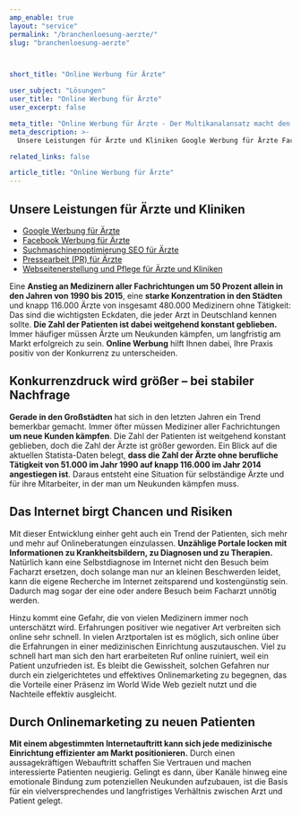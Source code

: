 ```yaml
---
amp_enable: true
layout: "service"
permalink: "/branchenloesung-aerzte/"
slug: "branchenloesung-aerzte"



short_title: "Online Werbung für Ärzte"

user_subject: "Lösungen"
user_title: "Online Werbung für Ärzte"
user_excerpt: false

meta_title: "Online Werbung für Ärzte - Der Multikanalansatz macht den Unterschied"
meta_description: >-
  Unsere Leistungen für Ärzte und Kliniken Google Werbung für Ärzte Facebook Werbung für Ärzte Suchmaschinenoptimierung SEO für Ärzte Pressearbeit (PR) für Ärzte Webseitenerstellung und Pflege für Ärzte und Kliniken Eine Anstieg an Medizinern aller Fachrichtungen um 50 Prozent allein in den Jahren von 1990 bis 2015, eine starke Konzentration in den Städten und knapp 116.000... Read more »

related_links: false

article_title: "Online Werbung für Ärzte"
---
```


## Unsere Leistungen für Ärzte und Kliniken

*   [Google Werbung für Ärzte](/google-adwords-werbung-arztpraxis/)
*   [Facebook Werbung für Ärzte](/facebook-social-media-werbung-aerzte/)
*   [Suchmaschinenoptimierung SEO für Ärzte](/suchmaschinenoptimierung-aerzte/)
*   [Pressearbeit (PR) für Ärzte](/pressearbeit-pr-aerzte/)
*   [Webseitenerstellung und Pflege für Ärzte und Kliniken](/webseite-arzt-kliniken/)

Eine **Anstieg an Medizinern aller Fachrichtungen um 50 Prozent allein in den Jahren von 1990 bis 2015**, eine **starke Konzentration in den Städten** und knapp 116.000 Ärzte von insgesamt 480.000 Medizinern ohne Tätigkeit: Das sind die wichtigsten Eckdaten, die jeder Arzt in Deutschland kennen sollte. **Die Zahl der Patienten ist dabei weitgehend konstant geblieben.** Immer häufiger müssen Ärzte um Neukunden kämpfen, um langfristig am Markt erfolgreich zu sein. **Online Werbung** hilft Ihnen dabei, Ihre Praxis positiv von der Konkurrenz zu unterscheiden.

## Konkurrenzdruck wird größer – bei stabiler Nachfrage

**Gerade in den Großstädten** hat sich in den letzten Jahren ein Trend bemerkbar gemacht. Immer öfter müssen Mediziner aller Fachrichtungen **um neue Kunden kämpfen**. Die Zahl der Patienten ist weitgehend konstant geblieben, doch die Zahl der Ärzte ist größer geworden. Ein Blick auf die aktuellen Statista-Daten belegt, **dass die Zahl der Ärzte ohne berufliche Tätigkeit von 51.000 im Jahr 1990 auf knapp 116.000 im Jahr 2014 angestiegen ist**. Daraus entsteht eine Situation für selbständige Ärzte und für ihre Mitarbeiter, in der man um Neukunden kämpfen muss.

## Das Internet birgt Chancen und Risiken

Mit dieser Entwicklung einher geht auch ein Trend der Patienten, sich mehr und mehr auf Onlineberatungen einzulassen. **Unzählige Portale locken mit Informationen zu Krankheitsbildern, zu Diagnosen und zu Therapien.** Natürlich kann eine Selbstdiagnose im Internet nicht den Besuch beim Facharzt ersetzen, doch solange man nur an kleinen Beschwerden leidet, kann die eigene Recherche im Internet zeitsparend und kostengünstig sein. Dadurch mag sogar der eine oder andere Besuch beim Facharzt unnötig werden.

Hinzu kommt eine Gefahr, die von vielen Medizinern immer noch unterschätzt wird. Erfahrungen positiver wie negativer Art verbreiten sich online sehr schnell. In vielen Arztportalen ist es möglich, sich online über die Erfahrungen in einer medizinischen Einrichtung auszutauschen. Viel zu schnell hart man sich den hart erarbeiteten Ruf online ruiniert, weil ein Patient unzufrieden ist. Es bleibt die Gewissheit, solchen Gefahren nur durch ein zielgerichtetes und effektives Onlinemarketing zu begegnen, das die Vorteile einer Präsenz im World Wide Web gezielt nutzt und die Nachteile effektiv ausgleicht.

## Durch Onlinemarketing zu neuen Patienten

**Mit einem abgestimmten Internetauftritt kann sich jede medizinische Einrichtung effizienter am Markt positionieren.** Durch einen aussagekräftigen Webauftritt schaffen Sie Vertrauen und machen interessierte Patienten neugierig. Gelingt es dann, über Kanäle hinweg eine emotionale Bindung zum potenziellen Neukunden aufzubauen, ist die Basis für ein vielversprechendes und langfristiges Verhältnis zwischen Arzt und Patient gelegt.

